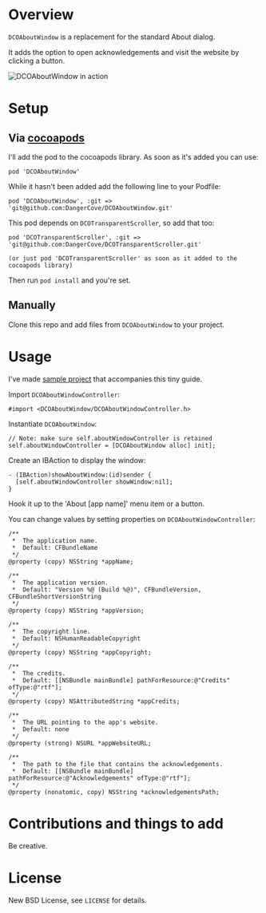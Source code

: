 # Overview

`DCOAboutWindow` is a replacement for the standard About dialog. 

It adds the option to open acknowledgements and visit the website by clicking a button.

![DCOAboutWindow in action](https://raw.github.com/DangerCove/DCOAboutWindow/master/screenshots/DCOAboutWindow.jpg)

# Setup

## Via [cocoapods](http://cocoapods.org)

I'll add the pod to the cocoapods library. As soon as it's added you can use:

    pod 'DCOAboutWindow'

While it hasn't been added add the following line to your Podfile:

    pod 'DCOAboutWindow', :git => 'git@github.com:DangerCove/DCOAboutWindow.git'

This pod depends on `DCOTransparentScroller`, so add that too:

    pod 'DCOTransparentScroller', :git => 'git@github.com:DangerCove/DCOTransparentScroller.git'

    (or just pod 'DCOTransparentScroller' as soon as it added to the cocoapods library)

Then run `pod install` and you're set.

## Manually

Clone this repo and add files from `DCOAboutWindow` to your project.

# Usage

I've made [sample project](https://github.com/DangerCove/DCOAboutWindowExample) that accompanies this tiny guide.

Import `DCOAboutWindowController`:

    #import <DCOAboutWindow/DCOAboutWindowController.h>

Instantiate `DCOAboutWindow`:

    // Note: make sure self.aboutWindowController is retained
    self.aboutWindowController = [DCOAboutWindow alloc] init];

Create an IBAction to display the window:

    - (IBAction)showAboutWindow:(id)sender {
      [self.aboutWindowController showWindow:nil];
    }

Hook it up to the 'About [app name]' menu item or a button.

You can change values by setting properties on `DCOAboutWindowController`:

    /** 
     *  The application name. 
     *  Default: CFBundleName
     */
    @property (copy) NSString *appName;

    /** 
     *  The application version. 
     *  Default: "Version %@ (Build %@)", CFBundleVersion, CFBundleShortVersionString
     */
    @property (copy) NSString *appVersion;

    /** 
     *  The copyright line.
     *  Default: NSHumanReadableCopyright
     */
    @property (copy) NSString *appCopyright;

    /** 
     *  The credits.
     *  Default: [[NSBundle mainBundle] pathForResource:@"Credits" ofType:@"rtf"];
     */
    @property (copy) NSAttributedString *appCredits;

    /** 
     *  The URL pointing to the app's website. 
     *  Default: none
     */
    @property (strong) NSURL *appWebsiteURL;

    /** 
     *  The path to the file that contains the acknowledgements. 
     *  Default: [[NSBundle mainBundle] pathForResource:@"Acknowledgements" ofType:@"rtf"];
     */
    @property (nonatomic, copy) NSString *acknowledgementsPath;



# Contributions and things to add

Be creative.

# License

New BSD License, see `LICENSE` for details.
